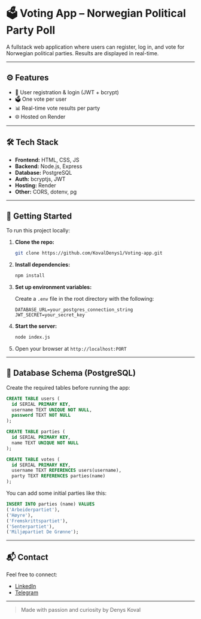 # 🗳️ Voting App – Norwegian Political Party Poll

A fullstack web application where users can register, log in, and vote for Norwegian political parties. Results are displayed in real-time.

---

## ⚙️ Features

- 🔐 User registration & login (JWT + bcrypt)
- 🗳️ One vote per user
- 📊 Real-time vote results per party
- 🌐 Hosted on Render

---

## 🛠️ Tech Stack

- **Frontend:** HTML, CSS, JS
- **Backend:** Node.js, Express
- **Database:** PostgreSQL
- **Auth:** bcryptjs, JWT
- **Hosting:** Render
- **Other:** CORS, dotenv, pg

---

## 🚀 Getting Started

To run this project locally:

1. **Clone the repo:**
   ```bash
   git clone https://github.com/KovalDenys1/Voting-app.git
   ```

2. **Install dependencies:**
   ```bash
   npm install
   ```

3. **Set up environment variables:**

   Create a `.env` file in the root directory with the following:
   ```
   DATABASE_URL=your_postgres_connection_string
   JWT_SECRET=your_secret_key
   ```

4. **Start the server:**
   ```bash
   node index.js
   ```

5. Open your browser at `http://localhost:PORT`

---

## 🧩 Database Schema (PostgreSQL)

Create the required tables before running the app:

```sql
CREATE TABLE users (
  id SERIAL PRIMARY KEY,
  username TEXT UNIQUE NOT NULL,
  password TEXT NOT NULL
);

CREATE TABLE parties (
  id SERIAL PRIMARY KEY,
  name TEXT UNIQUE NOT NULL
);

CREATE TABLE votes (
  id SERIAL PRIMARY KEY,
  username TEXT REFERENCES users(username),
  party TEXT REFERENCES parties(name)
);
```

You can add some initial parties like this:

```sql
INSERT INTO parties (name) VALUES
('Arbeiderpartiet'),
('Høyre'),
('Fremskrittspartiet'),
('Senterpartiet'),
('Miljøpartiet De Grønne');
```

---

## 📬 Contact

Feel free to connect:

- [LinkedIn](https://www.linkedin.com/in/denys-koval-8b219223a/)
- [Telegram](https://t.me/kovaldenys1)

---

> Made with passion and curiosity by Denys Koval
